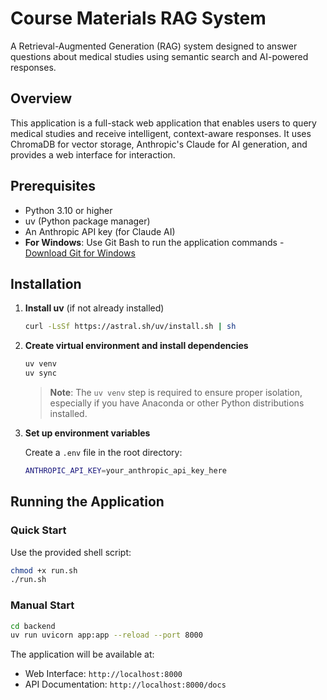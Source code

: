 # Course Materials RAG System

A Retrieval-Augmented Generation (RAG) system designed to answer questions about medical studies using semantic search and AI-powered responses.

## Overview

This application is a full-stack web application that enables users to query medical studies and receive intelligent, context-aware responses. It uses ChromaDB for vector storage, Anthropic's Claude for AI generation, and provides a web interface for interaction.


## Prerequisites

- Python 3.10 or higher
- uv (Python package manager)
- An Anthropic API key (for Claude AI)
- **For Windows**: Use Git Bash to run the application commands - [Download Git for Windows](https://git-scm.com/downloads/win)

## Installation

1. **Install uv** (if not already installed)
   ```bash
   curl -LsSf https://astral.sh/uv/install.sh | sh
   ```

2. **Create virtual environment and install dependencies**
   ```bash
   uv venv
   uv sync
   ```

   > **Note**: The `uv venv` step is required to ensure proper isolation, especially if you have Anaconda or other Python distributions installed.

3. **Set up environment variables**
   
   Create a `.env` file in the root directory:
   ```bash
   ANTHROPIC_API_KEY=your_anthropic_api_key_here
   ```

## Running the Application

### Quick Start

Use the provided shell script:
```bash
chmod +x run.sh
./run.sh
```

### Manual Start

```bash
cd backend
uv run uvicorn app:app --reload --port 8000
```

The application will be available at:
- Web Interface: `http://localhost:8000`
- API Documentation: `http://localhost:8000/docs`


